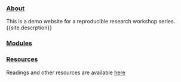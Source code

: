 ### [About](index.html)
This is a demo website for a reproducible research workshop series.
{{site.descrption}}

### [Modules](modules.html)

### [Resources](resources.html)
Readings and other resources are available [here](resources.html)
